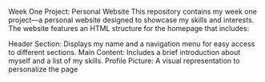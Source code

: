 Week One Project: Personal Website
This repository contains my week one project—a personal website designed to showcase my skills and interests. The website features an HTML structure for the homepage that includes:

Header Section: Displays my name and a navigation menu for easy access to different sections.
Main Content: Includes a brief introduction about myself and a list of my skills.
Profile Picture: A visual representation to personalize the page
